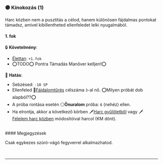 ### 🟣 Kínokozás (1)

Harc közben nem a pusztítás a célod, hanem különösen fájdalmas pontokat támadsz, amivel kibillentheted ellenfeledet lelki nyugalmából.
#### 1. fok

🔒 **Követelmény**:
- [Élettan](../fortelyok.altalanos/elettan.md): `+1.fok`
- ⭕TODO⭕ Pontra Támadás Manőver kelljen!⭕

🌟 **Hatás**: 
- Sebzésed: `-10 SP`
- Ellenfeled 🔵[Fájdalomtűrés](../kepzettsegek/fajdalomtures.md) célszáma `3`-al nő. ⭕Milyen próbát dob alapból??⭕
- A próba rontása esetén ⚪**Önuralom** próba: `6` (nehéz) ellen.
- Ha elrontja, akkor a következő körben 🗡️[Harc gyűlöletből](../064_01_harci_helyzetek.md#harc-gyűlöletből) vagy 🗡️[Félelem harc közben](../064_01_harci_helyzetek.md#félelem-harc-közben) módosítóival harcol (KM dönt).

<br />
#### Megjegyzések

Csak egykezes szúró-vágó fegyverrel alkalmazhatod.

<br />

---
